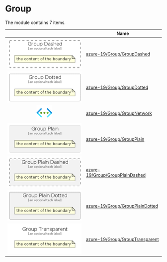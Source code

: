 # Group

The module contains 7 items.



| |Name|
|:---:|---|
| ![illustration of azure-19/Group/GroupDashed](../../azure-19/Group/GroupDashed.Local.png) | [azure-19/Group/GroupDashed](../../azure-19/Group/GroupDashed.md) |
| ![illustration of azure-19/Group/GroupDotted](../../azure-19/Group/GroupDotted.Local.png) | [azure-19/Group/GroupDotted](../../azure-19/Group/GroupDotted.md) |
| ![illustration of azure-19/Group/GroupNetwork](../../azure-19/Item/Networking/ServiceVirtualNetworks.png) | [azure-19/Group/GroupNetwork](../../azure-19/Group/GroupNetwork.md) |
| ![illustration of azure-19/Group/GroupPlain](../../azure-19/Group/GroupPlain.Local.png) | [azure-19/Group/GroupPlain](../../azure-19/Group/GroupPlain.md) |
| ![illustration of azure-19/Group/GroupPlainDashed](../../azure-19/Group/GroupPlainDashed.Local.png) | [azure-19/Group/GroupPlainDashed](../../azure-19/Group/GroupPlainDashed.md) |
| ![illustration of azure-19/Group/GroupPlainDotted](../../azure-19/Group/GroupPlainDotted.Local.png) | [azure-19/Group/GroupPlainDotted](../../azure-19/Group/GroupPlainDotted.md) |
| ![illustration of azure-19/Group/GroupTransparent](../../azure-19/Group/GroupTransparent.Local.png) | [azure-19/Group/GroupTransparent](../../azure-19/Group/GroupTransparent.md) |



